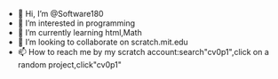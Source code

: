 - 👋 Hi, I’m @Software180
- 👀 I’m interested in programming
- 🌱 I’m currently learning html,Math
- 💞️ I’m looking to collaborate on scratch.mit.edu
- 📫 How to reach me by my scratch account:search"cv0p1",click on a random project,click"cv0p1"

<!---
Software180/Software180 is a ✨ special ✨ repository because its `README.md` (this file) appears on your GitHub profile.
You can click the Preview link to take a look at your changes.
--->
